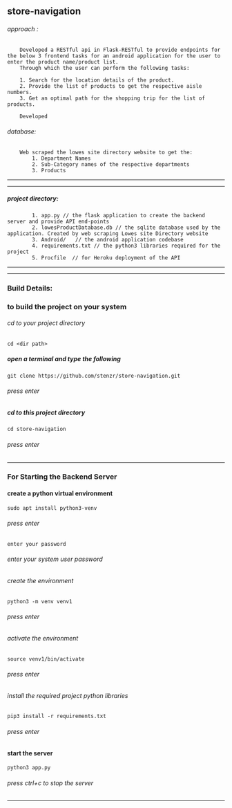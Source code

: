 ## store-navigation


###### approach :
        Developed a RESTful api in Flask-RESTful to provide endpoints for the below 3 frontend tasks for an android application for the user to enter the product name/product list.
        Through which the user can perform the following tasks:
        
        1. Search for the location details of the product.
        2. Provide the list of products to get the respective aisle numbers.
        3. Get an optimal path for the shopping trip for the list of products.

        Developed 

###### database:
        Web scraped the lowes site directory website to get the:
            1. Department Names
            2. Sub-Category names of the respective departments
            3. Products 

----

----
 
##### project directory:
            1. app.py // the flask application to create the backend server and provide API end-points
            2. lowesProductDatabase.db // the sqlite database used by the application. Created by web scraping Lowes site Directory website
            3. Android/   // the android application codebase
            4. requirements.txt // the python3 libraries required for the project
            5. Procfile  // for Heroku deployment of the API

---- 


----
### Build Details:

### to build the project on your system

###### cd to your project directory
`cd <dir path>`


##### open a terminal and type the following

`git clone https://github.com/stenzr/store-navigation.git`

###### press enter


##### cd to this project directory

`cd store-navigation`

###### press enter

-----

### For Starting the Backend Server

#### create a python virtual environment 

`sudo apt install python3-venv`

###### press enter

`enter your password`

###### enter your system user password


###### create the environment

`python3 -m venv venv1`

###### press enter


###### activate the environment

`source venv1/bin/activate`

###### press enter


###### install the required project python libraries

`pip3 install -r requirements.txt`

###### press enter


#### start the server

`python3 app.py`

###### press ctrl+c to stop the server

----












